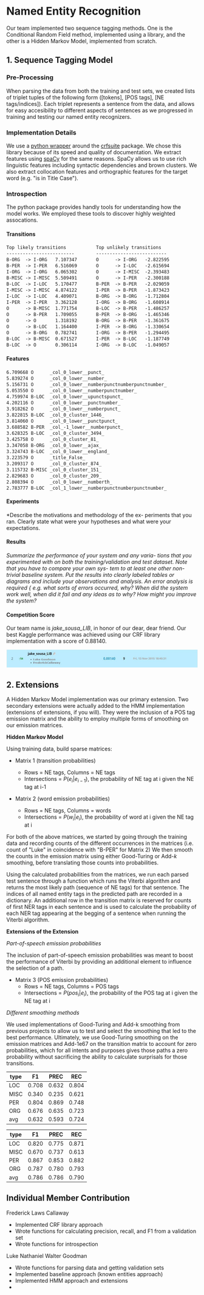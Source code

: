 # Named Entity Recognition

Our team implemented two sequence tagging methods. One is the Conditional Random Field method, implemented using a library, and the other is a Hidden Markov Model, implemented from scratch.

## 1. Sequence Tagging Model

### Pre-Processing
When parsing the data from both the training and test sets, we created lists of triplet tuples of the following form ([tokens], [POS tags], [NE tags/indices]). Each triplet represents a sentence from the data, and allows for easy accesibility to different aspects of sentences as we progressed in training and testing our named entity recognizers.

### Implementation Details
We use a [python wrapper](https://github.com/tpeng/python-crfsuite) around the [crfsuite](http://www.chokkan.org/software/crfsuite/) package. We chose this library because of its speed and quality of documentation. We extract features using [spaCy](https://spacy.io) for the same reasons. SpaCy allows us to use rich linguistic features including syntactic dependencies and brown clusters. We also extract collocation features and orthographic features for the target word (e.g. "is in Title Case").

### Introspection
The python package provides handly tools for understanding how the model works. We employed these tools to discover highly weighted assocations.

#### Transitions
```
Top likely transitions           Top unlikely transitions
-------------------------        --------------------------
B-ORG  -> I-ORG   7.107347       O      -> I-ORG   -2.822595
B-PER  -> I-PER   6.516069       O      -> I-LOC   -2.615694
I-ORG  -> I-ORG   6.065302       O      -> I-MISC  -2.393483
B-MISC -> I-MISC  5.509491       O      -> I-PER   -2.300188
B-LOC  -> I-LOC   5.170477       B-PER  -> B-PER   -2.029059
I-MISC -> I-MISC  4.874122       I-PER  -> B-PER   -1.873423
I-LOC  -> I-LOC   4.409071       B-ORG  -> B-ORG   -1.712804
I-PER  -> I-PER   3.362128       I-ORG  -> B-ORG   -1.608914
O      -> B-MISC  1.771754       B-LOC  -> B-PER   -1.486257
O      -> B-PER   1.709055       B-PER  -> B-ORG   -1.465346
O      -> O       1.318192       B-ORG  -> B-PER   -1.361675
O      -> B-LOC   1.164400       I-PER  -> B-ORG   -1.330654
O      -> B-ORG   0.782741       I-ORG  -> B-PER   -1.294495
B-LOC  -> B-MISC  0.671527       I-PER  -> B-LOC   -1.187749
B-LOC  -> O       0.306114       I-ORG  -> B-LOC   -1.049057
```

#### Features
```
6.709668 O      _col_0_lower__punct_
5.839274 O      _col_0_lower__number_
5.156731 O      _col_0_lower__numberpunctnumberpunctnumber_
5.053550 O      _col_0_lower__numberpunctnumber_
4.759974 B-LOC  _col_0_lower__upunctspunct_
4.202116 O      _col_0_lower__punctnumber_
3.918262 O      _col_0_lower__numberpunct_
3.822815 B-LOC  _col_0_cluster_1446_
3.814060 O      _col_0_lower__punctpunct_
3.688582 B-PER  _col_-1_lower__numberpunct_
3.628325 B-LOC  _col_0_cluster_3494_
3.425758 O      _col_0_cluster_81_
3.347058 B-ORG  _col_0_lower__ajax_
3.324743 B-LOC  _col_0_lower__england_
3.223579 O      _title_False_
3.209317 O      _col_0_cluster_874_
3.115732 B-MISC _col_0_cluster_151_
2.829683 O      _col_0_cluster_209_
2.808394 O      _col_0_lower__numberth_
2.783777 B-LOC  _col_1_lower__numberpunctnumberpunctnumber_
```

#### Experiments
*Describe the motivations and methodology of the ex-
periments that you ran. Clearly state what were your hypotheses
and what were your expectations. 

#### Results
*Summarize the performance of your system and any varia-
tions that you experimented with on both the training/validation and
test dataset. Note that you have to compare your own sys-
tem to at least one other non-trivial baseline system. Put
the results into clearly labeled tables or diagrams and include your
observations and analysis. An error analysis is required { e.g. what
sorts of errors occurred, why? When did the system work well, when
did it fail and any ideas as to why? How might you improve the
system?*

#### Competition Score

Our team name is *jake_sousa_LIB*, in honor of our dear, dear friend. Our best Kaggle performance was achieved using our CRF library implementation with a score of 0.88140.

![Kaggle Screenshot](kaggle_screenshot.JPG)

## 2. Extensions

A Hidden Markov Model implementation was our primary extension. Two secondary extensions were actually added to the HMM implementation (extensions of extensions, if you will). They were the inclusion of a POS tag emission matrix and the ability to employ multiple forms of smoothing on our emission matrices.

**Hidden Markov Model**

Using training data, build sparse matrices:
- Matrix 1 (transition probabilities) 
   - Rows = NE tags, Columns = NE tags
   - Intersections = $P(e_i|e_{i-1})$, the probability of NE tag at i given the NE tag at i-1

- Matrix 2 (word emission probabilities)
   - Rows = NE tags, Columns = words
   - Intersections = $P(w_i|e_i)$, the probability of word at i given the NE tag at i

For both of the above matrices, we started by going through the training data and recording counts of the different occurrences in the matrices (i.e. count of "Luke" in coincidence with "B-PER" for Matrix 2) We then smooth the counts in the emission matrix using either Good-Turing or Add-*k* smoothing, before translating those counts into probabilities.

Using the calculated probabilities from the matrices, we run each parsed test sentence through a function which runs the Viterbi algorithm and returns the most likely path (sequence of NE tags) for that sentence. The indices of all named entity tags in the predicted path are recorded in a dictionary. An additional row in the transition matrix is reserved for counts of first NER tags in each sentence and is used to calculate the probability of each NER tag appearing at the begging of a sentence when running the Viterbi algorithm.

**Extensions of the Extension**

*Part-of-speech emission probabilities*

The inclusion of part-of-speech emission probabilities was meant to boost the performance of Viterbi by providing an additional element to influence the selection of a path.

- Matrix 3 (POS emission probabilities)
   - Rows = NE tags, Columns = POS tags
   - Intersections = $P(pos_i|e_i)$, the probability of the POS tag at i given the NE tag at i
   
*Different smoothing methods*

We used implementations of Good-Turing and Add-k smoothing from previous projects to allow us to test and select the smoothing that led to the best performance. Ultimately, we use Good-Turing smoothing on the emission matrices and Add-1e67 on the transition matrix to account for zero probabilities, which for all intents and purposes gives those paths a zero probability without sacrificing the ability to calculate surprisals for those transitions.



type | F1 |   PREC | REC
-----|----|------|------
LOC |  0.708 |0.632 |0.804
MISC | 0.340 |0.235 |0.621
PER |  0.804 |0.869 |0.748
ORG |  0.676 |0.635 |0.723
avg |  0.632 |0.593 |0.724

type | F1    | PREC  | REC
-----|-------|-------|------
LOC  | 0.820 | 0.775 | 0.871
MISC | 0.670 | 0.737 | 0.613
PER  | 0.867 | 0.853 | 0.882
ORG  | 0.787 | 0.780 | 0.793
avg  | 0.786 | 0.786 | 0.790

## Individual Member Contribution

Frederick Laws Callaway
- Implemented CRF library approach
- Wrote functions for calculating precision, recall, and F1 from a validation set
- Wrote functions for introspection

Luke Nathaniel Walter Goodman
- Wrote functions for parsing data and getting validation sets
- Implemented baseline approach (known entities approach)
- Implemented HMM approach and extensions
-
